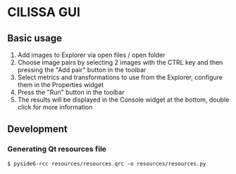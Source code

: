 # CILISSA GUI

## Basic usage

1. Add images to Explorer via open files / open folder
2. Choose image pairs by selecting 2 images with the CTRL key and then pressing the "Add pair" button in the toolbar
3. Select metrics and transformations to use from the Explorer, configure them in the Properties widget
4. Press the "Run" button in the toolbar
5. The results will be displayed in the Console widget at the bottom, double click for more information

## Development

### Generating Qt resources file

```
$ pyside6-rcc resources/resources.qrc -o resources/resources.py
```
